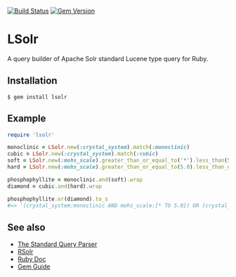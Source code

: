 [![Build Status](https://travis-ci.org/supercaracal/lsolr.svg?branch=master)](https://travis-ci.org/supercaracal/lsolr)
[![Gem Version](https://badge.fury.io/rb/lsolr.svg)](https://badge.fury.io/rb/lsolr)

# LSolr
A query builder of Apache Solr standard Lucene type query for Ruby.

## Installation

```
$ gem install lsolr
```

## Example

```ruby
require 'lsolr'

monoclinic = LSolr.new(:crystal_system).match(:monoclinic)
cubic = LSolr.new(:crystal_system).match(:cubic)
soft = LSolr.new(:mohs_scale).greater_than_or_equal_to('*').less_than(5.0)
hard = LSolr.new(:mohs_scale).greater_than_or_equal_to(5.0).less_than_or_equal_to(10.0)

phosphophyllite = monoclinic.and(soft).wrap
diamond = cubic.and(hard).wrap

phosphophyllite.or(diamond).to_s
#=> '(crystal_system:monoclinic AND mohs_scale:[* TO 5.0}) OR (crystal_system:cubic AND mohs_scale:[5.0 TO 10.0])'
```

## See also
* [The Standard Query Parser](https://lucene.apache.org/solr/guide/7_1/the-standard-query-parser.html)
* [RSolr](https://github.com/rsolr/rsolr)
* [Ruby Doc](http://www.rubydoc.info/github/supercaracal/lsolr/LSolr)
* [Gem Guide](http://guides.rubygems.org/make-your-own-gem/)
